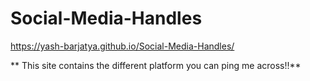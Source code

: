 # Social-Media-Handles


https://yash-barjatya.github.io/Social-Media-Handles/

** This site contains the different platform you can ping me across!!**
